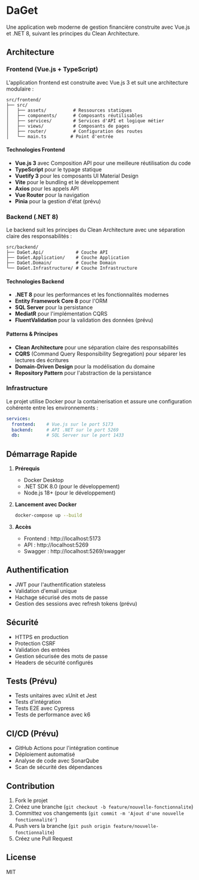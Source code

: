 # DaGet

Une application web moderne de gestion financière construite avec Vue.js et .NET 8, suivant les principes du Clean Architecture.

## Architecture

### Frontend (Vue.js + TypeScript)

L'application frontend est construite avec Vue.js 3 et suit une architecture modulaire :

```
src/frontend/
├── src/
│   ├── assets/          # Ressources statiques
│   ├── components/      # Composants réutilisables
│   ├── services/        # Services d'API et logique métier
│   ├── views/           # Composants de pages
│   ├── router/          # Configuration des routes
│   └── main.ts         # Point d'entrée
```

#### Technologies Frontend
- **Vue.js 3** avec Composition API pour une meilleure réutilisation du code
- **TypeScript** pour le typage statique
- **Vuetify 3** pour les composants UI Material Design
- **Vite** pour le bundling et le développement
- **Axios** pour les appels API
- **Vue Router** pour la navigation
- **Pinia** pour la gestion d'état (prévu)

### Backend (.NET 8)

Le backend suit les principes du Clean Architecture avec une séparation claire des responsabilités :

```
src/backend/
├── DaGet.Api/            # Couche API
├── DaGet.Application/    # Couche Application
├── DaGet.Domain/         # Couche Domain
└── DaGet.Infrastructure/ # Couche Infrastructure
```

#### Technologies Backend
- **.NET 8** pour les performances et les fonctionnalités modernes
- **Entity Framework Core 8** pour l'ORM
- **SQL Server** pour la persistance
- **MediatR** pour l'implémentation CQRS
- **FluentValidation** pour la validation des données (prévu)

#### Patterns & Principes
- **Clean Architecture** pour une séparation claire des responsabilités
- **CQRS** (Command Query Responsibility Segregation) pour séparer les lectures des écritures
- **Domain-Driven Design** pour la modélisation du domaine
- **Repository Pattern** pour l'abstraction de la persistance

### Infrastructure

Le projet utilise Docker pour la containerisation et assure une configuration cohérente entre les environnements :

```yaml
services:
  frontend:    # Vue.js sur le port 5173
  backend:     # API .NET sur le port 5269
  db:          # SQL Server sur le port 1433
```

## Démarrage Rapide

1. **Prérequis**
   - Docker Desktop
   - .NET SDK 8.0 (pour le développement)
   - Node.js 18+ (pour le développement)

2. **Lancement avec Docker**
   ```bash
   docker-compose up --build
   ```

3. **Accès**
   - Frontend : http://localhost:5173
   - API : http://localhost:5269
   - Swagger : http://localhost:5269/swagger

## Authentification

- JWT pour l'authentification stateless
- Validation d'email unique
- Hachage sécurisé des mots de passe
- Gestion des sessions avec refresh tokens (prévu)

## Sécurité

- HTTPS en production
- Protection CSRF
- Validation des entrées
- Gestion sécurisée des mots de passe
- Headers de sécurité configurés

## Tests (Prévu)

- Tests unitaires avec xUnit et Jest
- Tests d'intégration
- Tests E2E avec Cypress
- Tests de performance avec k6

## CI/CD (Prévu)

- GitHub Actions pour l'intégration continue
- Déploiement automatisé
- Analyse de code avec SonarQube
- Scan de sécurité des dépendances

## Contribution

1. Fork le projet
2. Créez une branche (`git checkout -b feature/nouvelle-fonctionnalite`)
3. Committez vos changements (`git commit -m 'Ajout d'une nouvelle fonctionnalité'`)
4. Push vers la branche (`git push origin feature/nouvelle-fonctionnalite`)
5. Créez une Pull Request

## License

MIT
